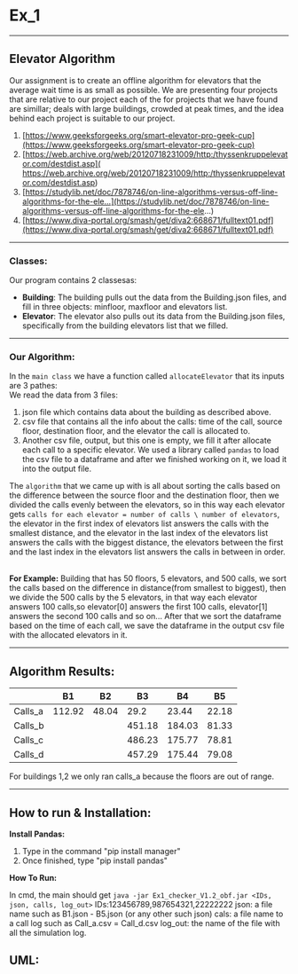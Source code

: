 # Ex_1
---
## Elevator Algorithm 
Our assignment is to create an offline algorithm for elevators that the average wait time is as small as possible.
We are presenting four projects that are relative to our project each of the for projects that we have found are simillar; deals with large buildings, crowded at peak times, and the idea behind each project is suitable to our project. 
1) [https://www.geeksforgeeks.org/smart-elevator-pro-geek-cup](https://www.geeksforgeeks.org/smart-elevator-pro-geek-cup)
2) [https://web.archive.org/web/20120718231009/http:/thyssenkruppelevator.com/destdist.asp]( https://web.archive.org/web/20120718231009/http:/thyssenkruppelevator.com/destdist.asp)
3) [https://studylib.net/doc/7878746/on-line-algorithms-versus-off-line-algorithms-for-the-ele...](https://studylib.net/doc/7878746/on-line-algorithms-versus-off-line-algorithms-for-the-ele...)
4) [https://www.diva-portal.org/smash/get/diva2:668671/fulltext01.pdf](https://www.diva-portal.org/smash/get/diva2:668671/fulltext01.pdf)
---
### Classes:
Our program contains 2 classesas:
- __Building__: The building pulls out the data from the Building.json files, and fill in three objects: minfloor, maxfloor and elevators list.
- __Elevator__: The elevator also pulls out its data from the Building.json files, specifically from the building elevators list that we filled.
---
### Our Algorithm:
In the `main class` we have a function called `allocateElevator` that its inputs are 3 pathes: <br>
We read the data from 3 files:
1) json file which contains data about the building as described above.
2) csv file that contains all the info about the calls: time of the call, source floor, destination floor, and the elevator the call is allocated to.
3) Another csv file, output, but this one is empty, we fill it after allocate each call to a specific elevator. 
We used a library called `pandas` to load the csv file to a dataframe and after we finished working on it, we load it into the output file.

The `algorithm` that we came up with is all about sorting the calls based on the difference between the source floor and the destination floor, then we divided the calls evenly between the elevators, so in this way each elevator gets `calls for each elevator = number of calls \ number of elevators`, the elevator in the first index of elevators list answers the calls with the smallest distance, and the elevator in the last index of the elevators list answers the calls with the biggest distance, the elevators between the first and the last index in the elevators list answers the calls in between in order.<br><br>

**For Example:** Building that has 50 floors, 5 elevators, and 500 calls, we sort the calls based on the difference in distance(from smallest to biggest), then we divide the 500 calls by the 5 elevators, in that way each elevator answers 100 calls,so elevator[0] answers the first 100 calls, elevator[1] answers the second 100 calls and so on...
After that we sort the dataframe based on the time of each call, we save the dataframe in the output csv file with the allocated elevators in it. <br>

---
## Algorithm Results:

|   	    | B1     |	B2	| B3   |	B4  |	B5   |
|---------|--------|------|------|------|------|
| Calls_a |	112.92 |48.04 | 29.2 |23.44 |22.18|
| Calls_b	|		     |      |451.18|184.03|81.33|
| Calls_c	|		     |      |486.23|175.77|78.81|
| Calls_d	|		     |      |457.29|175.44|79.08|

For buildings 1,2 we only ran calls_a because the floors are out of range.

---
## How to run & Installation:

__Install Pandas:__ 
1) Type in the command "pip install manager"
2) Once finished, type "pip install pandas"

__How To Run:__

In cmd, the main should get `java -jar Ex1_checker_V1.2_obf.jar <IDs, json, calls, log_out>`
IDs:123456789,987654321,22222222
json: a file name such as B1.json - B5.json (or any other such json)
cals: a file name to a call log such as Call_a.csv = Call_d.csv
log_out: the name of the file with all the simulation log.

## UML:

